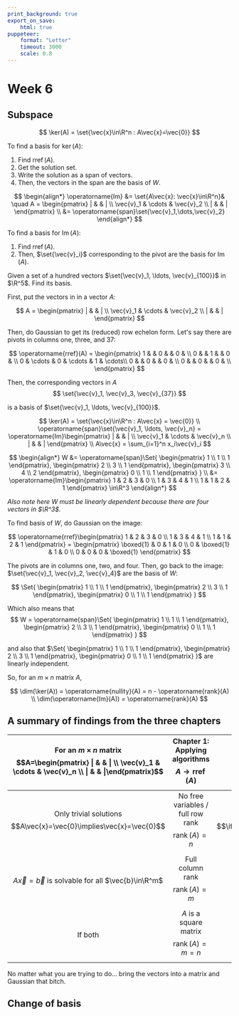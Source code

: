 ```yaml
---
print_background: true
export_on_save:
    html: true
puppeteer:
    format: "Letter"
    timeout: 3000
    scale: 0.8
---
```


# Week 6

## Subspace

$$
\ker(A) = \set{\vec{x}\in\R^n : A\vec{x}=\vec{0}}
$$

To find a basis for $\ker(A)$:

1. Find $\operatorname{rref}(A)$.
2. Get the solution set.
3. Write the solution as a span of vectors.
4. Then, the vectors in the span are the basis of $W$.

$$
\begin{align*}
\operatorname{Im} &= \set{A\vec{x}: \vec{x}\in\R^n}&
\quad A = \begin{pmatrix}
    | & & | \\
    \vec{v}_1 & \cdots & \vec{v}_2 \\
    | & & |
\end{pmatrix} \\
&= \operatorname{span}\set{\vec{v}_1,\dots,\vec{v}_2}
\end{align*}
$$

To find a basis for $\operatorname{Im}(A)$:

1. Find $\operatorname{rref}(A)$.
2. Then, $\set{\vec{v}_i}$ corresponding to the pivot are the basis for $\operatorname{Im}(A)$.

<div><box-eg>

Given a set of a hundred vectors $\set{\vec{v}_1, \ldots, \vec{v}_{100}}$ in $\R^5$. Find its basis.

First, put the vectors in in a vector $A$:

$$
A = \begin{pmatrix}
    | & & | \\
    \vec{v}_1 & \cdots & \vec{v}_2 \\
    | & & |
\end{pmatrix}
$$

Then, do Gaussian to get its (reduced) row echelon form. Let's say there are pivots in columns one, three, and 37:

$$
\operatorname{rref}(A) = \begin{pmatrix}
    1 & & 0 & & 0 & \\
    0 & & 1 & & 0 & \\
    0 & \cdots & 0 & \cdots & 1 & \cdots\\
    0 & & 0 & & 0 & \\
    0 & & 0 & & 0 & \\
\end{pmatrix}
$$

Then, the corresponding vectors in $A$
$$
\set{\vec{v}_1, \vec{v}_3, \vec{v}_{37}}
$$

is a basis of $\set{\vec{v}_1, \ldots, \vec{v}_{100}}$.

</b-eg></div>

<div><box-note>

$$
\ker(A) = \set{\vec{x}\in\R^n : A\vec{x} = \vec{0}} \\
\operatorname{span}\set{\vec{v}_1, \ldots, \vec{v}_n} =
\operatorname{Im}\begin{pmatrix}
    | & & | \\
    \vec{v}_1 & \cdots & \vec{v}_n \\
    | & & |
\end{pmatrix} \\
A\vec{x} = \sum_{i=1}^n x_i\vec{v}_i
$$

</b-note></div>

<div><box-eg>

$$
\begin{align*}
    W &= \operatorname{span}\Set{
        \begin{pmatrix}
            1 \\ 1 \\ 1
        \end{pmatrix},
        \begin{pmatrix}
            2 \\ 3 \\ 1
        \end{pmatrix},
        \begin{pmatrix}
            3 \\ 4 \\ 2
        \end{pmatrix},
        \begin{pmatrix}
            0 \\ 1 \\ 1
        \end{pmatrix}
    } \\
    &= \operatorname{Im}\begin{pmatrix}
        1 & 2 & 3 & 0 \\
        1 & 3 & 4 & 1 \\
        1 & 1 & 2 & 1
    \end{pmatrix} \in\R^3
\end{align*}
$$

*Also note here $W$ must be linearly dependent because there are four vectors in $\R^3$.*

To find basis of $W$, do Gaussian on the image:

$$
\operatorname{rref}\begin{pmatrix}
    1 & 2 & 3 & 0 \\
    1 & 3 & 4 & 1 \\
    1 & 1 & 2 & 1
\end{pmatrix} = \begin{pmatrix}
    \boxed{1} & 0 & 1 & 0 \\
    0 & \boxed{1} & 1 & 0 \\
    0 & 0 & 0 & \boxed{1}
\end{pmatrix}
$$

The pivots are in columns one, two, and four. Then, go back to the image: $\set{\vec{v}_1, \vec{v}_2, \vec{v}_4}$ are the basis of $W$:

$$
\Set{
     \begin{pmatrix}
        1 \\ 1 \\ 1
    \end{pmatrix},
    \begin{pmatrix}
        2 \\ 3 \\ 1
    \end{pmatrix},
    \begin{pmatrix}
        0 \\ 1 \\ 1
    \end{pmatrix}
}
$$

Which also means that
$$
W = \operatorname{span}\Set{
     \begin{pmatrix}
        1 \\ 1 \\ 1
    \end{pmatrix},
    \begin{pmatrix}
        2 \\ 3 \\ 1
    \end{pmatrix},
    \begin{pmatrix}
        0 \\ 1 \\ 1
    \end{pmatrix}
}
$$

and also that $\Set{
     \begin{pmatrix}
        1 \\ 1 \\ 1
    \end{pmatrix},
    \begin{pmatrix}
        2 \\ 3 \\ 1
    \end{pmatrix},
    \begin{pmatrix}
        0 \\ 1 \\ 1
    \end{pmatrix}
}$ are linearly independent.

</b-eg></div>

So, for an $m\times n$ matrix $A$,

$$
\dim(\ker(A)) = \operatorname{nullity}(A) = n - \operatorname{rank}(A) \\
\dim(\operatorname{Im}(A)) = \operatorname{rank}(A)
$$

## A summary of findings from the three chapters

| For an $m\times n$ matrix $$A=\begin{pmatrix}    \| & & \| \\    \vec{v}_1 & \cdots & \vec{v}_n \\    \| & & \|\end{pmatrix}$$ | Chapter 1: Applying algorithms $$A\to\operatorname{rref}(A)$$  | Chapter 2: Linear transformation $$T(\vec{x})=A\vec{x}$$ |       Chapter 3: $$\set{\vec{v}_1, \ldots, \vec{v}_n}$$        |
| :----------------------------------------------------------------------------------------------------------------------------: | :------------------------------------------------------------: | :------------------------------------------------------: | :------------------------------------------------------------: |
|                               Only trivial solutions $$A\vec{x}=\vec{0}\implies\vec{x}=\vec{0}$$                               | No free variables / full row rank $$\operatorname{rank}(A)=n$$ |      $T$ is injective $$\iff\ker(A)=\set{\vec{0}}$$      |  $\set{\vec{v}_1, \ldots, \vec{v}_n}$ is linearly independent  |
|                                    $A\vec{x}=\vec{b}$ is solvable for all $\vec{b}\in\R^m$                                     |         Full column rank $$\operatorname{rank}(A)=m$$          |    $T$ is surjective $$\iff\operatorname{Im}(A)=R^m$$    | $$\operatorname{span}\set{\vec{v}_1, \ldots, \vec{v}_n}=\R^m$$ |
|                                                            If both                                                             |     $A$ is a square matrix $$\operatorname{rank}(A)=m=n$$      |                     $T$ is bijective                     |        $\set{\vec{v}_1, \ldots, \vec{v}_n}$ is a basis         |

No matter what you are trying to do... bring the vectors into a matrix and Gaussian that bitch.

## Change of basis
